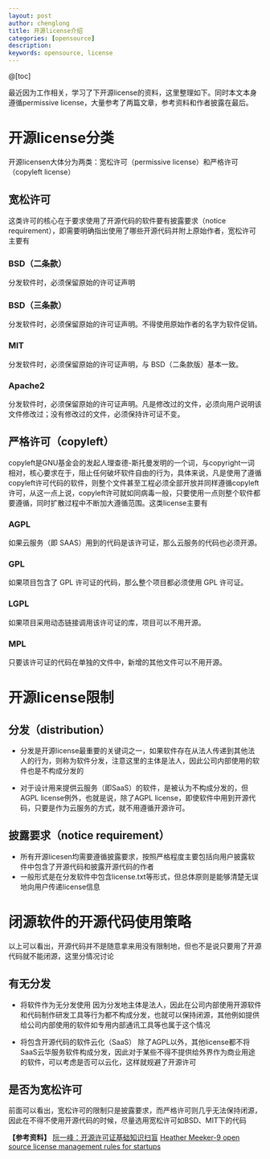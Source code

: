 ```yaml
---  
layout: post  
author: chenglong  
title: 开源license介绍
categories: [opensource]
description: 
keywords: opensource, license
---  
```


@[toc]

最近因为工作相关，学习了下开源license的资料，这里整理如下。同时本文本身遵循permissive license，大量参考了两篇文章，参考资料和作者披露在最后。

<!-- abs -->

# 开源license分类
开源licensen大体分为两类：宽松许可（permissive license）和严格许可（copyleft license）

## 宽松许可
这类许可的核心在于要求使用了开源代码的软件要有披露要求（notice requirement），即需要明确指出使用了哪些开源代码并附上原始作者，宽松许可主要有

### BSD（二条款）
分发软件时，必须保留原始的许可证声明
### BSD（三条款）
分发软件时，必须保留原始的许可证声明。不得使用原始作者的名字为软件促销。
### MIT
分发软件时，必须保留原始的许可证声明，与 BSD（二条款版）基本一致。
### Apache2
分发软件时，必须保留原始的许可证声明。凡是修改过的文件，必须向用户说明该文件修改过；没有修改过的文件，必须保持许可证不变。

## 严格许可（copyleft）
copyleft是GNU基金会的发起人理查德-斯托曼发明的一个词，与copyright一词相对，核心要求在于，阻止任何破坏软件自由的行为，具体来说，凡是使用了遵循copyleft许可代码的软件，则整个文件甚至工程必须全部开放并同样遵循copyleft许可，从这一点上说，copyleft许可就如同病毒一般，只要使用一点则整个软件都要遵循，同时扩散过程中不断加大遵循范围。这类license主要有
### AGPL
如果云服务（即 SAAS）用到的代码是该许可证，那么云服务的代码也必须开源。
### GPL
如果项目包含了 GPL 许可证的代码，那么整个项目都必须使用 GPL 许可证。
### LGPL
如果项目采用动态链接调用该许可证的库，项目可以不用开源。
### MPL
只要该许可证的代码在单独的文件中，新增的其他文件可以不用开源。

# 开源license限制

## 分发（distribution）

- 分发是开源license最重要的关键词之一，如果软件存在从法人传递到其他法人的行为，则称为软件分发，注意这里的主体是法人，因此公司内部使用的软件也是不构成分发的

- 对于设计用来提供云服务（即SaaS）的软件，是被认为不构成分发的，但AGPL license例外，也就是说，除了AGPL license，即使软件中用到开源代码，只要是作为云服务的方式，就不用遵循开源许可。

## 披露要求（notice requirement）
- 所有开源licesen均需要遵循披露要求，按照严格程度主要包括向用户披露软件中包含了开源代码和披露开源代码的作者
- 一般形式是在分发软件中包含license.txt等形式，但总体原则是能够清楚无误地向用户传递license信息

# 闭源软件的开源代码使用策略
以上可以看出，开源代码并不是随意拿来用没有限制地，但也不是说只要用了开源代码就不能闭源，这里分情况讨论

## 有无分发
- 将软件作为无分发使用
因为分发地主体是法人，因此在公司内部使用开源软件和代码制作研发工具等行为都不构成分发，也就可以保持闭源，其他例如提供给公司内部使用的软件如专用内部通讯工具等也属于这个情况

- 将包含开源代码的软件云化（SaaS）
除了AGPL以外，其他license都不将SaaS云华服务软件构成分发，因此对于某些不得不提供给外界作为商业用途的软件，可以考虑是否可以云化，这样就规避了开源许可

## 是否为宽松许可
前面可以看出，宽松许可的限制只是披露要求，而严格许可则几乎无法保持闭源，因此在不得不使用开源代码的时候，尽量选用宽松许可如BSD、MIT下的代码

**【参考资料】**
[阮一峰：开源许可证基础知识扫盲](https://www.oschina.net/news/90054/opensource-license-introduction)
[Heather Meeker-9 open source license management rules for startups](https://opensource.com/article/17/9/9-open-source-software-rules-startups)


